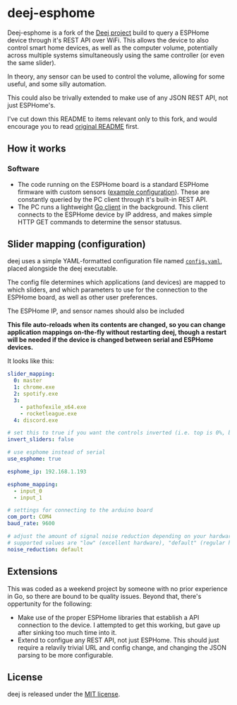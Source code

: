 # deej-esphome

Deej-esphome is a fork of the [Deej project](https://github.com/omriharel/deej) build to query a ESPHome device through it's REST API over WiFi. This allows the device to also control smart home devices, as well as the computer volume, potentially across multiple systems simultaneously using the same controller (or even the same slider).

In theory, any sensor can be used to control the volume, allowing for some useful, and some silly automation.

This could also be trivally extended to make use of any JSON REST API, not just ESPHome's.

I've cut down this README to items relevant only to this fork, and would encourage you to read [original README](https://github.com/omriharel/deej) first.

## How it works

### Software

- The code running on the ESPHome board is a standard ESPHome firmware with custom sensors ([example configuration](./arduino/esphome-sample.yaml)). These are constantly queried by the PC client through it's built-in REST API.
- The PC runs a lightweight [Go client](./pkg/deej/cmd/main.go) in the background. This client connects to the ESPHome device by IP address, and makes simple HTTP GET commands to determine the sensor statusus.

## Slider mapping (configuration)

deej uses a simple YAML-formatted configuration file named [`config.yaml`](./config.yaml), placed alongside the deej executable.

The config file determines which applications (and devices) are mapped to which sliders, and which parameters to use for the connection to the ESPHome board, as well as other user preferences.

The ESPHome IP, and sensor names should also be included

**This file auto-reloads when its contents are changed, so you can change application mappings on-the-fly without restarting deej, though a restart will be needed if the device is changed between serial and ESPHome devices.**

It looks like this:

```yaml
slider_mapping:
  0: master
  1: chrome.exe
  2: spotify.exe
  3:
    - pathofexile_x64.exe
    - rocketleague.exe
  4: discord.exe

# set this to true if you want the controls inverted (i.e. top is 0%, bottom is 100%)
invert_sliders: false

# use esphome instead of serial
use_esphome: true

esphome_ip: 192.168.1.193

esphome_mapping:
  - input_0
  - input_1

# settings for connecting to the arduino board
com_port: COM4
baud_rate: 9600

# adjust the amount of signal noise reduction depending on your hardware quality
# supported values are "low" (excellent hardware), "default" (regular hardware) or "high" (bad, noisy hardware)
noise_reduction: default
```

## Extensions
This was coded as a weekend project by someone with no prior experience in Go, so there are bound to be quality issues. Beyond that, there's oppertunity for the following:
- Make use of the proper ESPHome libraries that establish a API connection to the device. I attempted to get this working, but gave up after sinking too much time into it.
- Extend to configue any REST API, not just ESPHome. This should just require a relavily trivial URL and config change, and changing the JSON parsing to be more configurable.

## License

deej is released under the [MIT license](./LICENSE).
